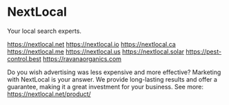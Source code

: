 # NextLocal
Your local search experts.

https://nextlocal.net https://nextlocal.io https://nextlocal.ca https://nextlocal.me https://nextlocal.us
https://nextlocal.solar https://pest-control.best https://ravanaorganics.com

Do you wish advertising was less expensive and more effective? Marketing with NextLocal is your answer. We provide long-lasting results and offer a guarantee, making it a great investment for your business. See more: https://nextlocal.net/product/
